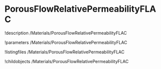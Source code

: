 <!-- MOOSE Documentation Stub: Remove this when content is added. -->

# PorousFlowRelativePermeabilityFLAC
!description /Materials/PorousFlowRelativePermeabilityFLAC

!parameters /Materials/PorousFlowRelativePermeabilityFLAC

!listingfiles /Materials/PorousFlowRelativePermeabilityFLAC

!childobjects /Materials/PorousFlowRelativePermeabilityFLAC
